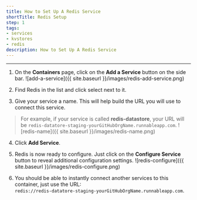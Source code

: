 ```yaml
---
title: How to Set Up A Redis Service
shortTitle: Redis Setup
step: 1
tags:
- services
- kvstores
- redis
description: How to Set Up A Redis Service
---
```


---

1. On the **Containers** page, click on the **Add a Service** button on the side bar.
  ![add-a-service]({{ site.baseurl }}/images/redis-add-service.png)

2. Find Redis in the list and click select next to it.

3. Give your service a name. This will help build the URL you will use to connect this service.
  > For example, if your service is called **redis-datastore**, your URL will be `redis-datatore-staging-yourGitHubOrgName.runnableapp.com`.
  ![redis-name]({{ site.baseurl }}/images/redis-name.png)

4. Click **Add Service**.

5. Redis is now ready to configure. Just click on the **Configure Service** button to reveal additional configuration settings.
  ![redis-configure]({{ site.baseurl }}/images/redis-configure.png)

6. You should be able to instantly connect another services to this container, just use the URL:  
    `redis://redis-datatore-staging-yourGitHubOrgName.runnableapp.com`.
